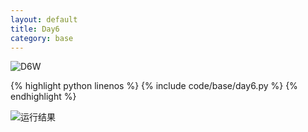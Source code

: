 ```yaml
---
layout: default
title: Day6
category: base
---
```


![D6W](https://cdn.jsdelivr.net/gh/102300671/image@main/pydevbase/base/D6W.jpg)

{% highlight python linenos %}
{% include code/base/day6.py %}
{% endhighlight %}

![运行结果](https://cdn.jsdelivr.net/gh/102300671/image@main/pydevbase/base/D6A.png)

